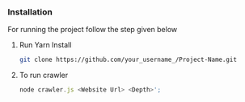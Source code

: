 
### Installation

For running the project follow the step given below

1. Run Yarn Install
   ```sh
   git clone https://github.com/your_username_/Project-Name.git
   ```

2. To run crawler 
   ```js
   node crawler.js <Website Url> <Depth>';
